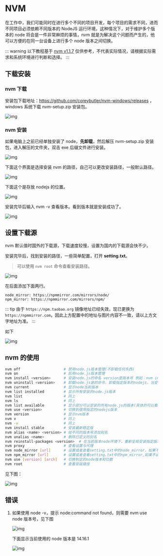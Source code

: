 # NVM

在工作中，我们可能同时在进行多个不同的项目开发，每个项目的需求不同，进而不同项目必须依赖不同版本的 NodeJS 运行环境，这种情况下，对于维护多个版本的 node 将会是一件非常麻烦的事情，nvm 就是为解决这个问题而产生的，他可以方便的在同一台设备上进行多个 node 版本之间切换。

::: warning
以下教程基于 [nvm v1.1.7](https://github.com/coreybutler/nvm-windows/releases/tag/1.1.7) 仅供参考，不代表实际情况，请根据实际需求和系统环境进行判断和选择。
:::

## 下载安装

### nvm 下载

安装包下载地址：https://github.com/coreybutler/nvm-windows/releases ，windows 系统下载 nvm-setup.zip 安装包。

![img](./images/20210419233621893.png)

### nvm 安装

如果电脑上之前已经单独安装了 node，**先卸载**，然后解压 nvm-setup.zip 安装包，进入解压的文件夹，双击 exe 后缀文件进行安装。

![img](./images/03637364b98aa3af5f932985e9f5a125.png)

下面这个界面是选择安装 nvm 的路径，自己可以更改安装路径，一般默认路径。

![img](./images/09effe1c18ddaae46f2ba973143295b0.png)

下面这个是存放 nodejs 的位置。

![img](./images/45ac7960d75241fc0a1c0d082c292f11.png)

安装完毕后输入 nvm -v 查看版本。看到版本就是安装成功了。

![img](./images/2021041923483731.png)

## 设置下载源

nvm 默认值时国外的下载源，下载速度较慢，设置为国内的下载源会快不少。

安装完毕后，找到安装的路径，一些简单配置，打开 **setting.txt**。

> 可以使用 `nvm root` 命令查看安装路径。

![img](./images/20210419235212252.png)

在后面添加下面两行。

```
node_mirror: https://npmmirror.com/mirrors/node/
npm_mirror: https://npmmirror.com/mirrors/npm/
```

::: tip
由于 `https://npm.taobao.org` 镜像地址已经失效，现已更换为 `https://npmmirror.com`，因此上方配置中的地址与图片内容不一致，请以上方文字地址为准。
:::

如下

![img](./images/20210419235531545.png)

## nvm 的使用

```sh
nvm off                    # 禁用node.js版本管理(不卸载任何东西)
nvm on                     # 启用node.js版本管理
nvm install <version>      # 安装node.js的命名 version是版本号 例如：nvm install 8.12.0
nvm uninstall <version>    # 卸载node.js是的命令，卸载指定版本的nodejs，当安装失败时卸载使用
nvm current                # 显示node当前版本
nvm list installed         # 显示所有安装的node.js版本
nvm list                   # 同上
nvm ls                     # 同上
nvm list available         # 显示部分可以安装的所有node.js的版本(具体的可以看node官网)
nvm use <version>          # 切换到使用指定的nodejs版本
nvm version                # 显示nvm版本
nvm v                      # 同上
nvm -v                     # 同上
nvm install stable         # 安装最新稳定版
nvm alias <name> <version> # 给不同的版本号添加别名
nvm unalias <name>         # 删除已定义的别名
nvm reinstall-packages <version>  # 在当前版本node环境下，重新全局安装指定版本号的npm包
nvm proxy                  # 查看设置与代理
nvm node_mirror [url]      # 设置或者查看setting.txt中的node_mirror，如果不设置的默认是 https://nodejs.org/dist/
nvm npm_mirror [url]       # 设置或者查看setting.txt中的npm_mirror,如果不设置的话默认的是 https://github.com/npm/npm/archive/.
nvm use [version] [arch]   # 切换制定的node版本和位数
nvm root                   # 查看安装路径
```

见下图：

![img](./images/20210420000827825.png)

## 错误

1. 如果使用 node -v，提示 node:command not found，则需要 nvm use node 版本号，见下图

   ![img](./images/20210425221850535.png)

   下面显示当前使用的 node 版本是 14.16.1

   ![img](./images/20210425221908655.png)
